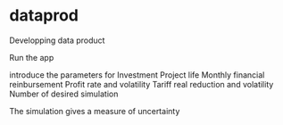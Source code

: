 dataprod
========

Developping data product

Run the app

introduce the parameters for 
  Investment
  Project life
  Monthly financial reinbursement
  Profit rate and volatility
  Tariff real reduction and volatility
  Number of desired simulation
  
  The simulation gives a measure of uncertainty
  
  

